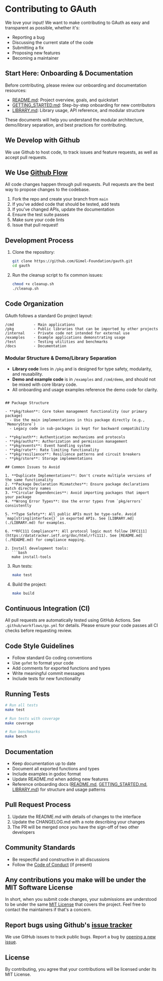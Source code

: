 # Contributing to GAuth

We love your input! We want to make contributing to GAuth as easy and transparent as possible, whether it's:

- Reporting a bug
- Discussing the current state of the code
- Submitting a fix
- Proposing new features
- Becoming a maintainer

## Start Here: Onboarding & Documentation

Before contributing, please review our onboarding and documentation resources:

- [README.md](./README.md): Project overview, goals, and quickstart
- [GETTING_STARTED.md](./GETTING_STARTED.md): Step-by-step onboarding for new contributors
- [LIBRARY.md](./LIBRARY.md): Library usage, API reference, and modular structure

These documents will help you understand the modular architecture, demo/library separation, and best practices for contributing.

## We Develop with Github
We use Github to host code, to track issues and feature requests, as well as accept pull requests.

## We Use [Github Flow](https://guides.github.com/introduction/flow/index.html)
All code changes happen through pull requests. Pull requests are the best way to propose changes to the codebase.

1. Fork the repo and create your branch from `main`
2. If you've added code that should be tested, add tests
3. If you've changed APIs, update the documentation
4. Ensure the test suite passes
5. Make sure your code lints
6. Issue that pull request!

## Development Process

1. Clone the repository:
   ```bash
   git clone https://github.com/Gimel-Foundation/gauth.git
   cd gauth
   ```

2. Run the cleanup script to fix common issues:
   ```bash
   chmod +x cleanup.sh
   ./cleanup.sh
   ```

## Code Organization

GAuth follows a standard Go project layout:

```
/cmd         - Main applications
/pkg         - Public libraries that can be imported by other projects
/internal    - Private code not intended for external use
/examples    - Example applications demonstrating usage
/test        - Testing utilities and benchmarks
/docs        - Documentation
```

### Modular Structure & Demo/Library Separation

- **Library code** lives in `/pkg` and is designed for type safety, modularity, and reusability.
- **Demo and example code** is in `/examples` and `/cmd/demo`, and should not be mixed with core library code.
- All onboarding and usage examples reference the demo code for clarity.
```

## Package Structure

- **pkg/token**: Core token management functionality (our primary package)
  - Use the main implementations in this package directly (e.g., `MemoryStore`)
  - Legacy code in sub-packages is kept for backward compatibility
  
- **pkg/auth**: Authentication mechanisms and protocols
- **pkg/authz**: Authorization and permission management
- **pkg/events**: Event handling system
- **pkg/rate**: Rate limiting functionality
- **pkg/resilience**: Resilience patterns and circuit breakers
- **pkg/store**: Storage implementations

## Common Issues to Avoid

1. **Duplicate Implementations**: Don't create multiple versions of the same functionality
2. **Package Declaration Mismatches**: Ensure package declarations match directory names
3. **Circular Dependencies**: Avoid importing packages that import your package
4. **Wrong Error Types**: Use the error types from `pkg/errors` consistently

5. **Type Safety**: All public APIs must be type-safe. Avoid `map[string]interface{}` in exported APIs. See [LIBRARY.md](./LIBRARY.md) for examples.

6. **RFC111 Compliance**: All protocol logic must follow [RFC111](https://datatracker.ietf.org/doc/html/rfc111). See [README.md](./README.md) for compliance mapping.

2. Install development tools:
   ```bash
   make install-tools
   ```

3. Run tests:
   ```bash
   make test
   ```

4. Build the project:
   ```bash
   make build
   ```

## Continuous Integration (CI)

All pull requests are automatically tested using GitHub Actions. See `.github/workflows/go.yml` for details. Please ensure your code passes all CI checks before requesting review.

## Code Style Guidelines

- Follow standard Go coding conventions
- Use `gofmt` to format your code
- Add comments for exported functions and types
- Write meaningful commit messages
- Include tests for new functionality

## Running Tests

```bash
# Run all tests
make test

# Run tests with coverage
make coverage

# Run benchmarks
make bench
```

## Documentation

- Keep documentation up to date
- Document all exported functions and types
- Include examples in godoc format
- Update README.md when adding new features
- Reference onboarding docs ([README.md](./README.md), [GETTING_STARTED.md](./GETTING_STARTED.md), [LIBRARY.md](./LIBRARY.md)) for structure and usage patterns

## Pull Request Process

1. Update the README.md with details of changes to the interface
2. Update the CHANGELOG.md with a note describing your changes
3. The PR will be merged once you have the sign-off of two other developers

## Community Standards

- Be respectful and constructive in all discussions
- Follow the [Code of Conduct](./CODE_OF_CONDUCT.md) (if present)

## Any contributions you make will be under the MIT Software License
In short, when you submit code changes, your submissions are understood to be under the same [MIT License](http://choosealicense.com/licenses/mit/) that covers the project. Feel free to contact the maintainers if that's a concern.

## Report bugs using Github's [issue tracker](https://github.com/Gimel-Foundation/gauth/issues)
We use GitHub issues to track public bugs. Report a bug by [opening a new issue](https://github.com/Gimel-Foundation/gauth/issues/new).

## License
By contributing, you agree that your contributions will be licensed under its MIT License.
